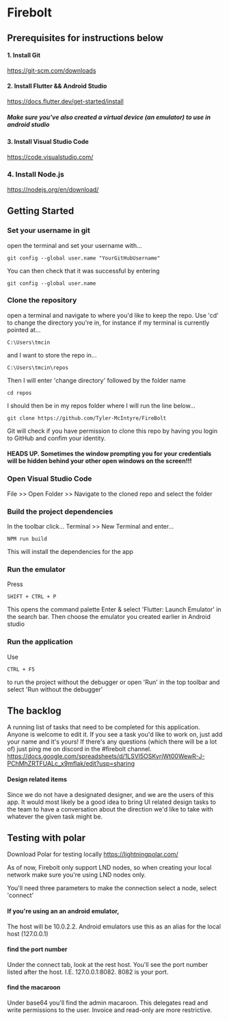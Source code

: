 # Firebolt


## Prerequisites for instructions below
#### 1. Install Git
https://git-scm.com/downloads

#### 2. Install Flutter && Android Studio
https://docs.flutter.dev/get-started/install
##### Make sure you've also created a virtual device (an emulator) to use in android studio

#### 3. Install Visual Studio Code
https://code.visualstudio.com/

### 4. Install Node.js
https://nodejs.org/en/download/


## Getting Started

### Set your username in git
open the terminal and set your username with...
```
git config --global user.name "YourGitHubUsername"
```
You can then check that it was successful by entering
```
git config --global user.name
```

### Clone the repository
open a terminal and navigate to where you'd like to keep the repo. Use 'cd' to change the directory you're in,
for instance if my terminal is currently pointed at...
```
C:\Users\tmcin
```
and I want to store the repo in...
```
C:\Users\tmcin\repos
```
Then I will enter 'change directory' followed by the folder name
```
cd repos
```
I should then be in my repos folder where I will run the line below...
```
git clone https://github.com/Tyler-McIntyre/FireBolt
```
Git will check if you have permission to clone this repo by having you login to GitHub and confim your identity.
#### HEADS UP. Sometimes the window prompting you for your credentials will be hidden behind your other open windows on the screen!!!

### Open Visual Studio Code
File >> Open Folder >> Navigate to the cloned repo and select the folder

### Build the project dependencies 
In the toolbar click... Terminal >> New Terminal and enter...
```
NPM run build
```
This will install the dependencies for the app

### Run the emulator
Press
```
SHIFT + CTRL + P
```
This opens the command palette 
Enter & select 'Flutter: Launch Emulator' in the search bar.
Then choose the emulator you created earlier in Android studio

### Run the application
Use 
```
CTRL + F5 
```
to run the project without the debugger or open 'Run' in the top toolbar and select 'Run without the debugger'





## The backlog
A running list of tasks that need to be completed for this application. Anyone is welcome to edit it. If you see a task you'd like to work on, just add your name and it's yours! If there's any questions (which there will be a lot of) just ping me on discord in the #firebolt channel.
https://docs.google.com/spreadsheets/d/1LSVl5OSKyrjWt00WewR-J-PChMhZRTFUALc_x9mfIak/edit?usp=sharing

#### Design related items
Since we do not have a designated designer, and we are the users of this app. It would most likely be a good idea to bring UI related design tasks to the team to have a conversation about the direction we'd like to take with whatever the given task might be.

## Testing with polar
Download Polar for testing locally
https://lightningpolar.com/

As of now, Firebolt only support LND nodes, so when creating your local network make sure you're using LND nodes only.

You'll need three parameters to make the connection
select a node, select 'connect'
#### If you're using an an android emulator, 
The host will be 10.0.2.2. Android emulators use this as an alias for the local host (127.0.0.1)

#### find the port number
Under the connect tab, look at the rest host. You'll see the port number listed after the host. I.E. 127.0.0.1:8082. 8082 is your port.

#### find the macaroon
Under base64 you'll find the admin macaroon. This delegates read and write permissions to the user. Invoice and read-only are more restrictive.